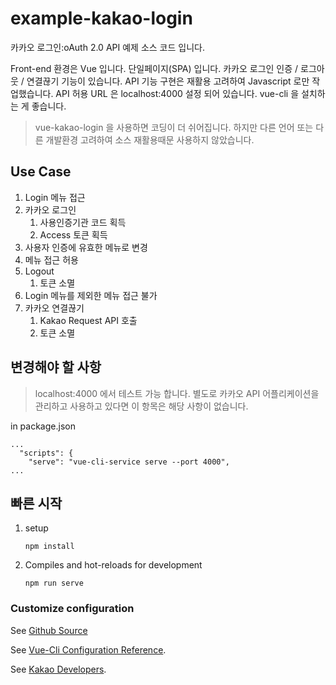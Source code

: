 # example-kakao-login

카카오 로그인:oAuth 2.0 API 예제 소스 코드 입니다.

Front-end 환경은 Vue 입니다.  단일페이지(SPA) 입니다.  카카오 로그인 인증 / 로그아웃 / 연결끊기 기능이 있습니다. API 기능 구현은 재활용 고려하여  Javascript 로만 작업했습니다. API 허용 URL 은 localhost:4000 설정 되어 있습니다. vue-cli 을 설치하는 게 좋습니다.

> vue-kakao-login 을 사용하면 코딩이 더 쉬어집니다. 하지만 다른 언어 또는 다른 개발환경 고려하여 소스 재활용때문 사용하지 않았습니다.

## Use Case

1. Login 메뉴 접근
1. 카카오 로그인
    1. 사용인증기관 코드 획득
    1. Access 토큰 획득
1. 사용자 인증에 유효한 메뉴로 변경
1. 메뉴 접근 허용
1. Logout
    1. 토큰 소멸
1. Login 메뉴를 제외한 메뉴 접근 불가
1. 카카오 연결끊기
    1. Kakao Request API 호출
    1. 토큰 소멸

## 변경해야 할 사항

> localhost:4000 에서 테스트 가능 합니다.  별도로 카카오 API 어플리케이션을 관리하고 사용하고 있다면 이 항목은 해당 사항이 없습니다.

in package.json
~~~
...
  "scripts": {
    "serve": "vue-cli-service serve --port 4000",
...
~~~

## 빠른 시작

1.  setup
    ```
    npm install
    ```
1. Compiles and hot-reloads for development
    ```
    npm run serve
    ```


### Customize configuration

See [Github Source](https://github.com/uphoon/example-kakao-login)

See [Vue-Cli Configuration Reference](https://cli.vuejs.org/config/).

See [Kakao Developers](https://developers.kakao.com/docs/latest/ko/kakaologin/common).

